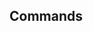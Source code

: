 <!-- Space: AnsibleRoleCommon -->
<!-- Parent: Project -->
<!-- Title: Commands -->

<!-- Label: AnsibleRoleCommon -->
<!-- Label: Project -->
<!-- Label: Commands -->
<!-- Include: docs/disclaimer.md -->
<!-- Include: ac:toc -->

## Commands
